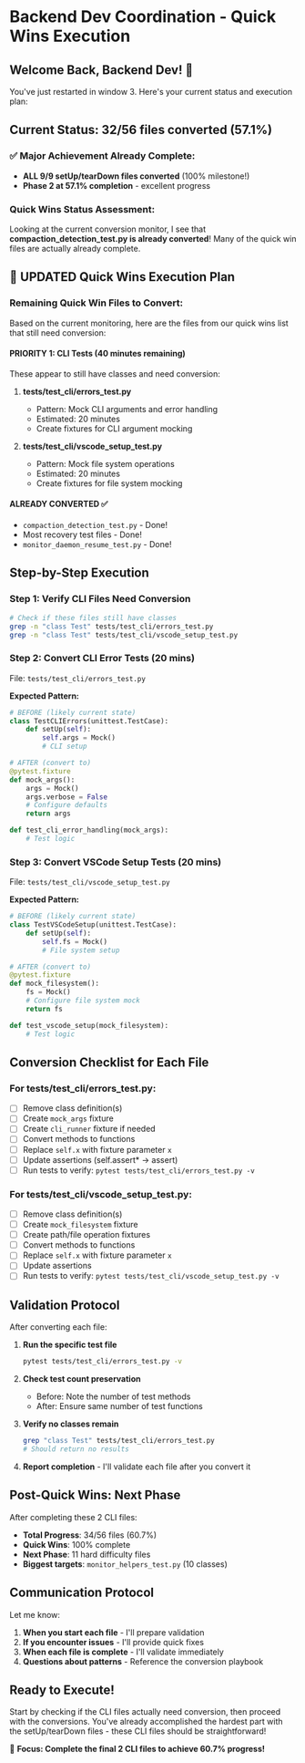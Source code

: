 # Backend Dev Coordination - Quick Wins Execution

## Welcome Back, Backend Dev! 🚀

You've just restarted in window 3. Here's your current status and execution plan:

## Current Status: 32/56 files converted (57.1%)

### ✅ Major Achievement Already Complete:
- **ALL 9/9 setUp/tearDown files converted** (100% milestone!)
- **Phase 2 at 57.1% completion** - excellent progress

### Quick Wins Status Assessment:

Looking at the current conversion monitor, I see that **compaction_detection_test.py is already converted**! Many of the quick win files are actually already complete.

## 🎯 UPDATED Quick Wins Execution Plan

### Remaining Quick Win Files to Convert:

Based on the current monitoring, here are the files from our quick wins list that still need conversion:

#### **PRIORITY 1: CLI Tests** (40 minutes remaining)
These appear to still have classes and need conversion:

1. **tests/test_cli/errors_test.py**
   - Pattern: Mock CLI arguments and error handling
   - Estimated: 20 minutes
   - Create fixtures for CLI argument mocking

2. **tests/test_cli/vscode_setup_test.py**
   - Pattern: Mock file system operations
   - Estimated: 20 minutes
   - Create fixtures for file system mocking

#### **ALREADY CONVERTED** ✅
- `compaction_detection_test.py` - Done!
- Most recovery test files - Done!
- `monitor_daemon_resume_test.py` - Done!

## Step-by-Step Execution

### Step 1: Verify CLI Files Need Conversion
```bash
# Check if these files still have classes
grep -n "class Test" tests/test_cli/errors_test.py
grep -n "class Test" tests/test_cli/vscode_setup_test.py
```

### Step 2: Convert CLI Error Tests (20 mins)
File: `tests/test_cli/errors_test.py`

**Expected Pattern:**
```python
# BEFORE (likely current state)
class TestCLIErrors(unittest.TestCase):
    def setUp(self):
        self.args = Mock()
        # CLI setup

# AFTER (convert to)
@pytest.fixture
def mock_args():
    args = Mock()
    args.verbose = False
    # Configure defaults
    return args

def test_cli_error_handling(mock_args):
    # Test logic
```

### Step 3: Convert VSCode Setup Tests (20 mins)
File: `tests/test_cli/vscode_setup_test.py`

**Expected Pattern:**
```python
# BEFORE (likely current state)
class TestVSCodeSetup(unittest.TestCase):
    def setUp(self):
        self.fs = Mock()
        # File system setup

# AFTER (convert to)
@pytest.fixture
def mock_filesystem():
    fs = Mock()
    # Configure file system mock
    return fs

def test_vscode_setup(mock_filesystem):
    # Test logic
```

## Conversion Checklist for Each File

### For tests/test_cli/errors_test.py:
- [ ] Remove class definition(s)
- [ ] Create `mock_args` fixture
- [ ] Create `cli_runner` fixture if needed
- [ ] Convert methods to functions
- [ ] Replace `self.x` with fixture parameter `x`
- [ ] Update assertions (self.assert* → assert)
- [ ] Run tests to verify: `pytest tests/test_cli/errors_test.py -v`

### For tests/test_cli/vscode_setup_test.py:
- [ ] Remove class definition(s)
- [ ] Create `mock_filesystem` fixture
- [ ] Create path/file operation fixtures
- [ ] Convert methods to functions
- [ ] Replace `self.x` with fixture parameter `x`
- [ ] Update assertions
- [ ] Run tests to verify: `pytest tests/test_cli/vscode_setup_test.py -v`

## Validation Protocol

After converting each file:

1. **Run the specific test file**
   ```bash
   pytest tests/test_cli/errors_test.py -v
   ```

2. **Check test count preservation**
   - Before: Note the number of test methods
   - After: Ensure same number of test functions

3. **Verify no classes remain**
   ```bash
   grep "class Test" tests/test_cli/errors_test.py
   # Should return no results
   ```

4. **Report completion** - I'll validate each file after you convert it

## Post-Quick Wins: Next Phase

After completing these 2 CLI files:
- **Total Progress**: 34/56 files (60.7%)
- **Quick Wins**: 100% complete
- **Next Phase**: 11 hard difficulty files
- **Biggest targets**: `monitor_helpers_test.py` (10 classes)

## Communication Protocol

Let me know:
1. **When you start each file** - I'll prepare validation
2. **If you encounter issues** - I'll provide quick fixes
3. **When each file is complete** - I'll validate immediately
4. **Questions about patterns** - Reference the conversion playbook

## Ready to Execute!

Start by checking if the CLI files actually need conversion, then proceed with the conversions. You've already accomplished the hardest part with the setUp/tearDown files - these CLI files should be straightforward!

🎯 **Focus: Complete the final 2 CLI files to achieve 60.7% progress!**
